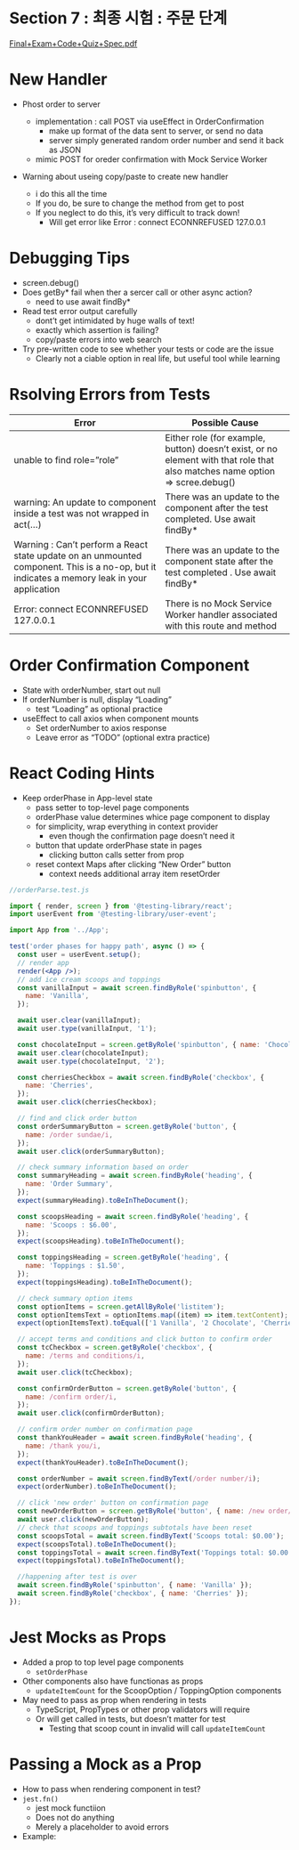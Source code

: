 # Section 7 : 최종 시험 : 주문 단계

[Final+Exam+Code+Quiz+Spec.pdf](https://s3-us-west-2.amazonaws.com/secure.notion-static.com/21c07ee9-21c2-404b-8b84-8579235540c8/FinalExamCodeQuizSpec.pdf)

# New Handler

- Phost order to server

  - implementation : call POST via useEffect in OrderConfirmation
    - make up format of the data sent to server, or send no data
    - server simply generated random order number and send it back as JSON
  - mimic POST for oreder confirmation with Mock Service Worker

- Warning about useing copy/paste to create new handler
  - i do this all the time
  - If you do, be sure to change the method from get to post
  - If you neglect to do this, it’s very difficult to track down!
    - Will get error like Error : connect ECONNREFUSED 127.0.0.1

# Debugging Tips

- screen.debug()
- Does getBy\* fail when ther a sercer call or other async action?
  - need to use await findBy\*
- Read test error output carefully
  - dont’t get intimidated by huge walls of text!
  - exactly which assertion is failing?
  - copy/paste errors into web search
- Try pre-written code to see whether your tests or code are the issue
  - Clearly not a ciable option in real life, but useful tool while learning

# Rsolving Errors from Tests

| Error                                                                                                                                       | Possible Cause                                                                                                              |
| ------------------------------------------------------------------------------------------------------------------------------------------- | --------------------------------------------------------------------------------------------------------------------------- |
| unable to find role=”role”                                                                                                                  | Either role (for example, button) doesn’t exist, or no element with that role that also matches name option ⇒ scree.debug() |
| warning: An update to component inside a test was not wrapped in act(…)                                                                     | There was an update to the component after the test completed. Use await findBy\*                                           |
| Warning : Can’t perform a React state update on an unmounted component. This is a no-op, but it indicates a memory leak in your application | There was an update to the component state after the test completed . Use await findBy\*                                    |
| Error: connect ECONNREFUSED 127.0.0.1                                                                                                       | There is no Mock Service Worker handler associated with this route and method                                               |

# Order Confirmation Component

- State with orderNumber, start out null
- If orderNumber is null, display “Loading”
  - test “Loading” as optional practice
- useEffect to call axios when component mounts
  - Set orderNumber to axios response
  - Leave error as “TODO” (optional extra practice)

# React Coding Hints

- Keep orderPhase in App-level state
  - pass setter to top-level page components
  - orderPhase value determines whice page component to display
  - for simplicity, wrap everything in context provider
    - even though the confirmation page doesn’t need it
  - button that update orderPhase state in pages
    - clicking button calls setter from prop
  - reset context Maps after clicking “New Order” button
    - context needs additional array item resetOrder

```jsx
//orderParse.test.js

import { render, screen } from '@testing-library/react';
import userEvent from '@testing-library/user-event';

import App from '../App';

test('order phases for happy path', async () => {
  const user = userEvent.setup();
  // render app
  render(<App />);
  // add ice cream scoops and toppings
  const vanillaInput = await screen.findByRole('spinbutton', {
    name: 'Vanilla',
  });

  await user.clear(vanillaInput);
  await user.type(vanillaInput, '1');

  const chocolateInput = screen.getByRole('spinbutton', { name: 'Chocolate' });
  await user.clear(chocolateInput);
  await user.type(chocolateInput, '2');

  const cherriesCheckbox = await screen.findByRole('checkbox', {
    name: 'Cherries',
  });
  await user.click(cherriesCheckbox);

  // find and click order button
  const orderSummaryButton = screen.getByRole('button', {
    name: /order sundae/i,
  });
  await user.click(orderSummaryButton);

  // check summary information based on order
  const summaryHeading = await screen.findByRole('heading', {
    name: 'Order Summary',
  });
  expect(summaryHeading).toBeInTheDocument();

  const scoopsHeading = await screen.findByRole('heading', {
    name: 'Scoops : $6.00',
  });
  expect(scoopsHeading).toBeInTheDocument();

  const toppingsHeading = screen.getByRole('heading', {
    name: 'Toppings : $1.50',
  });
  expect(toppingsHeading).toBeInTheDocument();

  // check summary option items
  const optionItems = screen.getAllByRole('listitem');
  const optionItemsText = optionItems.map((item) => item.textContent);
  expect(optionItemsText).toEqual(['1 Vanilla', '2 Chocolate', 'Cherries']);

  // accept terms and conditions and click button to confirm order
  const tcCheckbox = screen.getByRole('checkbox', {
    name: /terms and conditions/i,
  });
  await user.click(tcCheckbox);

  const confirmOrderButton = screen.getByRole('button', {
    name: /confirm order/i,
  });
  await user.click(confirmOrderButton);

  // confirm order number on confirmation page
  const thankYouHeader = await screen.findByRole('heading', {
    name: /thank you/i,
  });
  expect(thankYouHeader).toBeInTheDocument();

  const orderNumber = await screen.findByText(/order number/i);
  expect(orderNumber).toBeInTheDocument();

  // click 'new order' button on confirmation page
  const newOrderButton = screen.getByRole('button', { name: /new order/i });
  await user.click(newOrderButton);
  // check that scoops and toppings subtotals have been reset
  const scoopsTotal = await screen.findByText('Scoops total: $0.00');
  expect(scoopsTotal).toBeInTheDocument();
  const toppingsTotal = await screen.findByText('Toppings total: $0.00');
  expect(toppingsTotal).toBeInTheDocument();

  //happening after test is over
  await screen.findByRole('spinbutton', { name: 'Vanilla' });
  await screen.findByRole('checkbox', { name: 'Cherries' });
});
```

# Jest Mocks as Props

- Added a prop to top level page components
  - `setOrderPhase`
- Other components also have functionas as props
  - `updateItemCount` for the ScoopOption / ToppingOption components
- May need to pass as prop when rendering in tests
  - TypeScript, PropTypes or other prop validators will require
  - Or will get called in tests, but doesn’t matter for test
    - Testing that scoop count in invalid will call `updateItemCount`

# Passing a Mock as a Prop

- How to pass when rendering component in test?
- `jest.fn()`
  - jest mock functiion
  - Does not do anything
  - Merely a placeholder to avoid errors
- Example:
